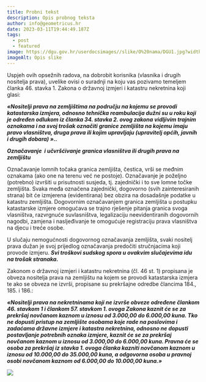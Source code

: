 ```yaml
---
title: Probni tekst
description: Opis probnog teksta
author: info@geometricus.hr
date: 2023-03-11T19:44:49.187Z
tags:
  - post
  - featured
image: https://dgu.gov.hr/userdocsimages//slike/O%20nama/DGU1.jpg?width=366&height=244&mode=crop
imageAlt: Opis slike
---
```



Uspjeh ovih opsežnih radova, na dobrobit korisnika (vlasnika i drugih nositelja prava), uvelike ovisi o suradnji na koju vas pozivamo temeljem članka 46. stavka 1. Zakona o državnoj izmjeri i katastru nekretnina koji glasi:

***«Nositelji prava na zemljištima na području na kojemu se provodi katastarska izmjera, odnosno tehnička reambulacija dužni su u roku koji je određen odlukom iz članka 34. stavka 2. ovog zakona vidljivim trajnim oznakama i na svoj trošak označiti granice zemljišta na kojemu imaju pravo vlasništva, druga prava ili kojim upravljaju (upravitelj općih, javnih i drugih dobara) »..***

***Označavanje  i učvršćivanje granica vlasništva ili drugih prava na zemljištu***

Označavanje lomnih točaka granica zemljišta, čestica, vrši se međnim oznakama (ako one na terenu već ne postoje). Označavanje je poželjno (potrebno) izvršiti u prisutnosti susjeda, tj. zajednički i to sve lomne točke zemljišta. Svaka međa označena zajednički, dogovorno (svih zainteresiranih strana) bit će izmjerena (evidentirana) bez obzira na dosadašnje podatke u katastru zemljišta. Dogovornim označavanjem granica zemljišta u postupku katastarske izmjere omogućava se trajno rješenje pitanja granica svoga vlasništva, razvrgnuće suvlasništva, legalizaciju neevidentiranih dogovornih nagodbi, zamjena i nasljeđivanje te omogućuje registraciju prava vlasništva na djecu i treće osobe.

U slučaju nemogućnosti dogovornog označavanja zemljišta, svaki nositelj prava dužan je svoj prijedlog označavanja predočiti stručnjacima koji provode izmjeru. ***Svi troškovi sudskog spora u ovakvim slučajevima idu na trošak stranaka.***



Zakonom o državnoj izmjeri i katastru nekretnina (čl. 46 st. 1) propisana je obveza nositelja prava na zemljištu na kojem se provodi katastarska izmjera te ako se obveza ne izvrši, propisane su prekršajne odredbe člancima 184., 185. i 186.:

***«Nositelji prava na nekretninama koji ne izvrše obveze određene člankom 46. stavkom 1 i člankom 57. stavkom 1. ovoga Zakona kaznit će se za prekršaj novčanom kaznom u iznosu od 3.000,00 do 6.000,00 kuna. Tko ne dopusti pristup na zemljište osobama koje rade na poslovima i zadaćama državne izmjere i katastra nekretnina, odnosno ne dopusti postavljanje potrebnih oznaka izmjere, kaznit će se za prekršaj novčanom kaznom u iznosu od 3.000,00 do 6.000,00 kuna. Pravna će se osoba za prekršaj iz stavka 1. ovoga članka kazniti novčanom kaznom u iznosu od 10.000,00 do 35.000,00 kuna, a odgovorna osoba u pravnoj osobi novčanom kaznom od 6.000,00 do 10.000,00 kuna.»***

![](https://zzf.hr/zzf2020/wp-content/uploads/1.png)